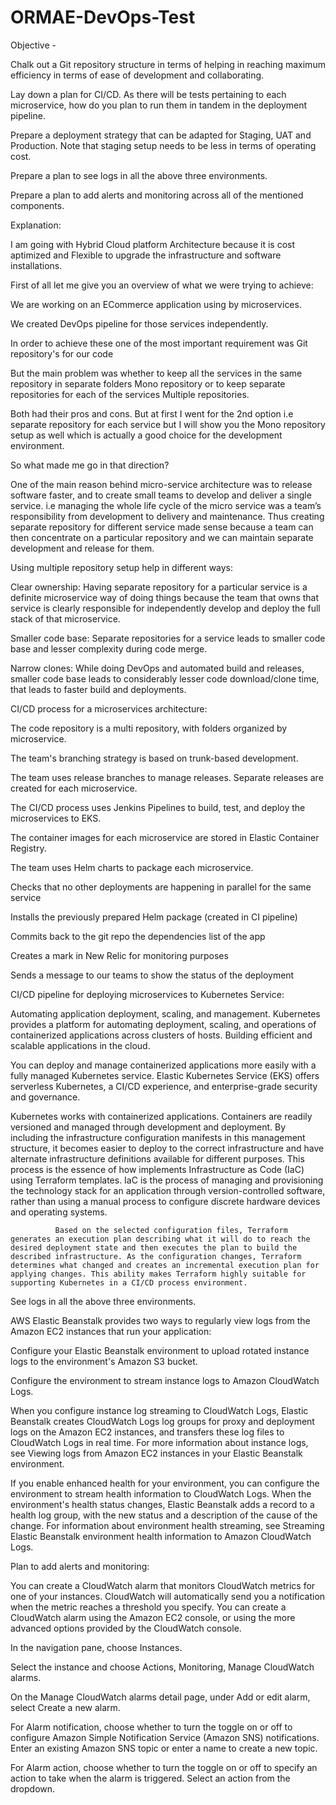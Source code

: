 # ORMAE-DevOps-Test

Objective - 

Chalk out a Git repository structure in terms of helping in reaching maximum efficiency in terms of ease of development and collaborating. 

Lay down a plan for CI/CD. As there will be tests pertaining to each microservice, how do you plan to run them in tandem in the deployment pipeline. 

Prepare a deployment strategy that can be adapted for Staging, UAT and Production. Note that staging setup needs to be less in terms of operating cost. 

Prepare a plan to see logs in all the above three environments. 

Prepare a plan to add alerts and monitoring across all of the mentioned components.

Explanation:

I am going with Hybrid Cloud platform Architecture because it is cost aptimized and Flexible to upgrade the infrastructure and software installations.

First of all let me give you an overview of what we were trying to achieve:

We are working on an ECommerce application using by microservices.

We created DevOps pipeline for those services independently.
         
 In order to achieve these one of the most important requirement was Git repository's for our code
         
 But the main problem was whether to keep all the services in the same repository in separate folders Mono repository or to keep separate repositories for each of the services Multiple repositories.
 
Both had their pros and cons. But at first I went for the 2nd option i.e separate repository for each service but I will show you the Mono repository setup as well which is actually a good choice for the development environment.

So what made me go in that direction?

One of the main reason behind micro-service architecture was to release software faster, and to create small teams to develop and deliver a single service. i.e managing the whole life cycle of the micro service was a team’s responsibility from development to delivery and maintenance. Thus creating separate repository for different service made sense because a team can then concentrate on a particular repository and we can maintain separate development and release for them.

Using multiple repository setup help in different ways:

Clear ownership: Having separate repository for a particular service is a definite microservice way of doing things because the team that owns that service is clearly responsible for independently develop and deploy the full stack of that microservice.

Smaller code base: Separate repositories for a service leads to smaller code base and lesser complexity during code merge.

Narrow clones: While doing DevOps and automated build and releases, smaller code base leads to considerably lesser code download/clone time, that leads to faster build and deployments.


CI/CD process for a microservices architecture:

The code repository is a multi repository, with folders organized by microservice.

The team's branching strategy is based on trunk-based development.

The team uses release branches to manage releases. Separate releases are created for each microservice.

The CI/CD process uses Jenkins Pipelines to build, test, and deploy the microservices to EKS.

The container images for each microservice are stored in Elastic Container Registry.

The team uses Helm charts to package each microservice.

Checks that no other deployments are happening in parallel for the same service

Installs the previously prepared Helm package (created in CI pipeline)

Commits back to the git repo the dependencies list of the app

Creates a mark in New Relic for monitoring purposes

Sends a message to our teams to show the status of the deployment

CI/CD pipeline for deploying microservices to Kubernetes Service:

Automating application deployment, scaling, and management. Kubernetes provides a platform for automating deployment, scaling, and operations of containerized applications across clusters of hosts. Building efficient and scalable applications in the cloud.

You can deploy and manage containerized applications more easily with a fully managed Kubernetes service. Elastic Kubernetes Service (EKS) offers serverless Kubernetes, a CI/CD experience, and enterprise-grade security and governance.

Kubernetes works with containerized applications. Containers are readily versioned and managed through development and deployment. By including the infrastructure configuration manifests in this management structure, it becomes easier to deploy to the correct infrastructure and have alternate infrastructure definitions available for different purposes. This process is the essence of how implements Infrastructure as Code (IaC) using Terraform templates. IaC is the process of managing and provisioning the technology stack for an application through version-controlled software, rather than using a manual process to configure discrete hardware devices and operating systems.

              Based on the selected configuration files, Terraform generates an execution plan describing what it will do to reach the desired deployment state and then executes the plan to build the described infrastructure. As the configuration changes, Terraform determines what changed and creates an incremental execution plan for applying changes. This ability makes Terraform highly suitable for supporting Kubernetes in a CI/CD process environment.
              
See logs in all the above three environments.

AWS Elastic Beanstalk provides two ways to regularly view logs from the Amazon EC2 instances that run your application:

Configure your Elastic Beanstalk environment to upload rotated instance logs to the environment's Amazon S3 bucket.

Configure the environment to stream instance logs to Amazon CloudWatch Logs.

When you configure instance log streaming to CloudWatch Logs, Elastic Beanstalk creates CloudWatch Logs log groups for proxy and deployment logs on the Amazon EC2 instances, and transfers these log files to CloudWatch Logs in real time. For more information about instance logs, see Viewing logs from Amazon EC2 instances in your Elastic Beanstalk environment.

If you enable enhanced health for your environment, you can configure the environment to stream health information to CloudWatch Logs. When the environment's health status changes, Elastic Beanstalk adds a record to a health log group, with the new status and a description of the cause of the change. For information about environment health streaming, see Streaming Elastic Beanstalk environment health information to Amazon CloudWatch Logs.

Plan to add alerts and monitoring:

You can create a CloudWatch alarm that monitors CloudWatch metrics for one of your instances. CloudWatch will automatically send you a notification when the metric reaches a threshold you specify. You can create a CloudWatch alarm using the Amazon EC2 console, or using the more advanced options provided by the CloudWatch console.

In the navigation pane, choose Instances.

Select the instance and choose Actions, Monitoring, Manage CloudWatch alarms.

On the Manage CloudWatch alarms detail page, under Add or edit alarm, select Create a new alarm.

For Alarm notification, choose whether to turn the toggle on or off to configure Amazon Simple Notification Service (Amazon SNS) notifications. Enter an existing Amazon SNS topic or enter a name to create a new topic.

For Alarm action, choose whether to turn the toggle on or off to specify an action to take when the alarm is triggered. Select an action from the dropdown.

